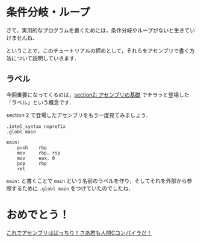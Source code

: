 # 条件分岐・ループ

さて，実用的なプログラムを書くためには，条件分岐やループがないと生きていけませんね．

ということで，このチュートリアルの締めとして，それらをアセンブリで書く方法について説明していきます．

## ラベル

今回重要になってくるのは，[section2: アセンブリの基礎](/sections/section2_BasicOfAssembly.md) でチラッと登場した「ラベル」という概念です．

section 2 で登場したアセンブリをもう一度見てみましょう．

```
.intel_syntax noprefix
.globl main

main:
    push    rbp
    mov     rbp, rsp
    mov     eax, 0
    pop     rbp
    ret
```

`main:` と書くことで `main` という名前のラベルを作り，そしてそれを外部から参照するために `.globl main` をつけていたのでしたね．


# おめでとう！
[これでアセンブリはばっちり！さあ君も人間Cコンパイラだ！](https://hccc-in-seccamp.vercel.app/)